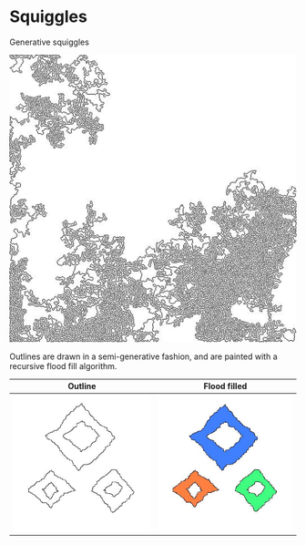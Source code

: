 # Squiggles
Generative squiggles

![squiggles](squiggles.jpg)

Outlines are drawn in a semi-generative fashion, and are painted with a recursive flood fill algorithm.

| Outline | Flood filled|
| --- | --- |
| ![outline](outline.jpg) | ![floodfilled](floodfill.jpg) |
